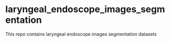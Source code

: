 # laryngeal_endoscope_images_segmentation
This repo contains laryngeal endoscope images segmentation datasets
